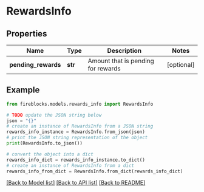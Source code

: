 # RewardsInfo


## Properties

Name | Type | Description | Notes
------------ | ------------- | ------------- | -------------
**pending_rewards** | **str** | Amount that is pending for rewards | [optional] 

## Example

```python
from fireblocks.models.rewards_info import RewardsInfo

# TODO update the JSON string below
json = "{}"
# create an instance of RewardsInfo from a JSON string
rewards_info_instance = RewardsInfo.from_json(json)
# print the JSON string representation of the object
print(RewardsInfo.to_json())

# convert the object into a dict
rewards_info_dict = rewards_info_instance.to_dict()
# create an instance of RewardsInfo from a dict
rewards_info_from_dict = RewardsInfo.from_dict(rewards_info_dict)
```
[[Back to Model list]](../README.md#documentation-for-models) [[Back to API list]](../README.md#documentation-for-api-endpoints) [[Back to README]](../README.md)


